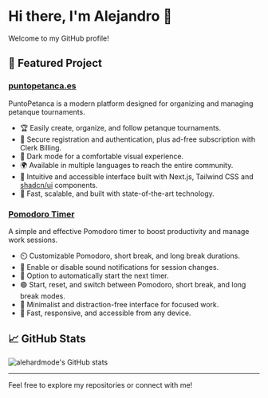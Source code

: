 # Hi there, I'm Alejandro 👋

Welcome to my GitHub profile!

## 🚀 Featured Project

### [puntopetanca.es](https://puntopetanca.es)
PuntoPetanca is a modern platform designed for organizing and managing petanque tournaments.  
- 🏆 Easily create, organize, and follow petanque tournaments.
- 🔐 Secure registration and authentication, plus ad-free subscription with Clerk Billing.
- 🌙 Dark mode for a comfortable visual experience.
- 🌍 Available in multiple languages to reach the entire community.
- 🎨 Intuitive and accessible interface built with Next.js, Tailwind CSS and [shadcn/ui](https://ui.shadcn.com/) components.
- 🚀 Fast, scalable, and built with state-of-the-art technology.

### [Pomodoro Timer](https://best-pomodoro-timer.vercel.app/)
A simple and effective Pomodoro timer to boost productivity and manage work sessions.  
- ⏲️ Customizable Pomodoro, short break, and long break durations.
- 🔔 Enable or disable sound notifications for session changes.
- 🔄 Option to automatically start the next timer.
- 🟢 Start, reset, and switch between Pomodoro, short break, and long break modes.
- 🌙 Minimalist and distraction-free interface for focused work.
- 🚀 Fast, responsive, and accessible from any device.

## 📈 GitHub Stats

![alehardmode's GitHub stats](https://github-readme-stats.vercel.app/api?username=alehardmode&show_icons=true&theme=default)

---

Feel free to explore my repositories or connect with me!
